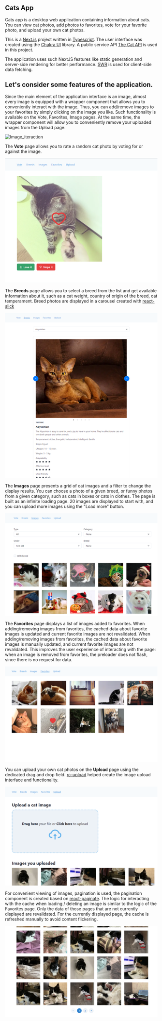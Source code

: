 ## Cats App

Cats app is a desktop web application containing information about cats. You can view cat
photos, add photos to favorites, vote for your favorite photo, and upload your own cat photos.

This is a [Next.js](https://nextjs.org/) project written in [Typescript](https://www.typescriptlang.org/).
The user interface was created using the [Chakra UI](https://chakra-ui.com/) library. A public service
API [The Cat API](https://thecatapi.com/) is used in this project.

The application uses such NextJS features like static generation and server-side rendering for better performance.
[SWR](https://swr.vercel.app/) is used for client-side data fetching.

## Let's consider some features of the application.

Since the main element of the application interface is an image, almost every image is equipped with a wrapper component
that allows you to conveniently interact with the image. Thus, you can add/remove images to your favorites by simply
clicking on the image you like. Such functionality is available on the Vote, Favorites, Image pages. At the same time,
the wrapper component will allow you to conveniently remove your uploaded images from the Upload page.

![Image_iteraction](./public/image_iteraction.png)

The **Vote** page allows you to rate a random cat photo by voting for or against the image.

![Vote page](./public/vote_page.png)

The **Breeds** page allows you to select a breed from the list and get available
information about it, such as a cat weight, country of origin of the breed, cat temperament.
Breed photos are displayed in a carousel created with [react-slick](https://www.npmjs.com/package/react-slick)

![Breds page](./public/breeds_page.png)

The **Images** page presents a grid of cat images and a filter to change the display results. You can choose a photo of
a given breed, or funny photos from a given category, such as cats in boxes or cats in clothes. The page is built as an
infinite loading page. 20 images are displayed to start with, and you can upload more images using the "Load more"
button.

![Images page](./public/images_page.png)

The **Favorites** page displays a list of images added to favorites. When adding/removing images from favorites, the
cached data about favorite images is updated and current favorite images are not revalidated. When adding/removing
images from favorites, the cached data about favorite images is manually updated, and current favorite images are not
revalidated. This improves the user experience of interacting with the page: when an image is removed from favorites,
the preloader does not flash, since there is no request for data.

![Favorites page](./public/favorites_page.png)

You can upload your own cat photos on the **Upload** page using the dedicated drag and drop field.
[rc-upload](https://www.npmjs.com/package/rc-upload) helped create the image upload interface and functionality.

![Upload page](./public/upload_page_1.png)

For convenient viewing of images, pagination is used, the pagination component is created based
on [react-paginate](https://www.npmjs.com/package/react-paginate).
The logic for interacting with the cache when loading / deleting an image is similar to the logic of the Favorites page.
Only the data of those pages that are not currently displayed are revalidated. For the currently displayed page, the cache is refreshed
manually to avoid content flickering.

![Upload page](./public/upload_page_2.png)







